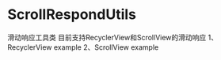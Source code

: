 # ScrollRespondUtils
滑动响应工具类
目前支持RecyclerView和ScrollView的滑动响应
1、RecyclerView example
2、ScrollView example